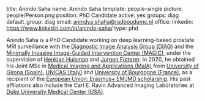 title: Anindo Saha
name: Anindo Saha
template: people-single
picture: people/Person.png
position: PhD Candidate
active: yes
groups: diag
default_group: diag
email: anindya.shaha@radboudumc.nl
office: 
linkedin: https://www.linkedin.com/in/anindo-saha/
type: phd

Anindo Saha is a PhD Candidate working on deep learning-based prostate MRI surveillance with the <a href="https://www.diagnijmegen.nl/">Diagnostic Image Analysis Group (DIAG)</a> and the <a href="http://magic.radboudimaging.nl/">Minimally Invasive Image-Guided Intervention Center (MAGIC)</a>, under the supervision of <a href="https://www.diagnijmegen.nl/people/henkjan-huisman/">Henkjan Huisman</a> and <a href="http://magic.radboudimaging.nl/index.php/Person?name=Jurgen_F%C3%BCtterer">Jurgen Fütterer</a>. In 2020, he obtained his Joint MSc in <a href="http://maiamaster.udg.edu/">Medical Imaging and Applications (MaIA)</a> from <a href="http://www.udg.edu/">University of Girona (Spain)</a>, <a href="http://www.unicas.it/">UNICAS (Italy)</a> and <a href="http://en.u-bourgogne.fr/">University of Bourgogne (France)</a>, as a recipient of the <a href="https://ec.europa.eu/programmes/erasmus-plus/opportunities/individuals/students/erasmus-mundus-joint-master-degrees_en">European Union: Erasmus+ EMJMD scholarship</a>. His past affliations also include the Carl E. Ravin Advanced Imaging Laboratories at <a href="https://www.dukehealth.org/locations/duke-university-medical-center">Duke University Medical Center (USA)</a>.
